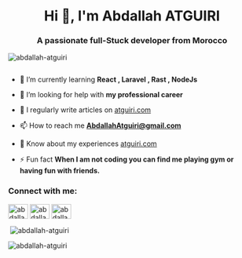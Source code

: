 <h1 align="center">Hi 👋, I'm Abdallah ATGUIRI</h1>
<h3 align="center">A passionate full-Stuck developer from Morocco</h3>

<p align="left"> <img src="https://komarev.com/ghpvc/?username=abdallah-atguiri&label=Profile%20views&color=0e75b6&style=flat" alt="abdallah-atguiri" /> </p>

<p align="left"> <a href="https://twitter.com/" target="blank"><img src="https://img.shields.io/twitter/follow/?logo=twitter&style=for-the-badge" alt="" /></a> </p>

- 🌱 I’m currently learning **React , Laravel , Rast , NodeJs**

- 🤝 I’m looking for help with **my professional career**

- 📝 I regularly write articles on [atguiri.com](atguiri.com)

- 📫 How to reach me **AbdallahAtguiri@gmail.com**

- 📄 Know about my experiences [atguiri.com](atguiri.com)

- ⚡ Fun fact **When I am not coding you can find me playing gym or having fun with friends.**

<h3 align="left">Connect with me:</h3>
<p align="left">
<a href="https://linkedin.com/in/abdallah-atguiri" target="blank"><img align="center" src="https://raw.githubusercontent.com/rahuldkjain/github-profile-readme-generator/master/src/images/icons/Social/linked-in-alt.svg" alt="abdallah-atguiri" height="30" width="40" /></a>
<a href="https://fb.com/abdallah atguiri" target="blank"><img align="center" src="https://raw.githubusercontent.com/rahuldkjain/github-profile-readme-generator/master/src/images/icons/Social/facebook.svg" alt="abdallah atguiri" height="30" width="40" /></a>
<a href="https://instagram.com/abdallah atguiri" target="blank"><img align="center" src="https://raw.githubusercontent.com/rahuldkjain/github-profile-readme-generator/master/src/images/icons/Social/instagram.svg" alt="abdallah atguiri" height="30" width="40" /></a>
</p>


<p>&nbsp;<img align="center" src="https://github-readme-stats.vercel.app/api?username=abdallah-atguiri&show_icons=true&locale=en" alt="abdallah-atguiri" /></p>

<p><img align="center" src="https://github-readme-streak-stats.herokuapp.com/?user=abdallah-atguiri&" alt="abdallah-atguiri" /></p>
